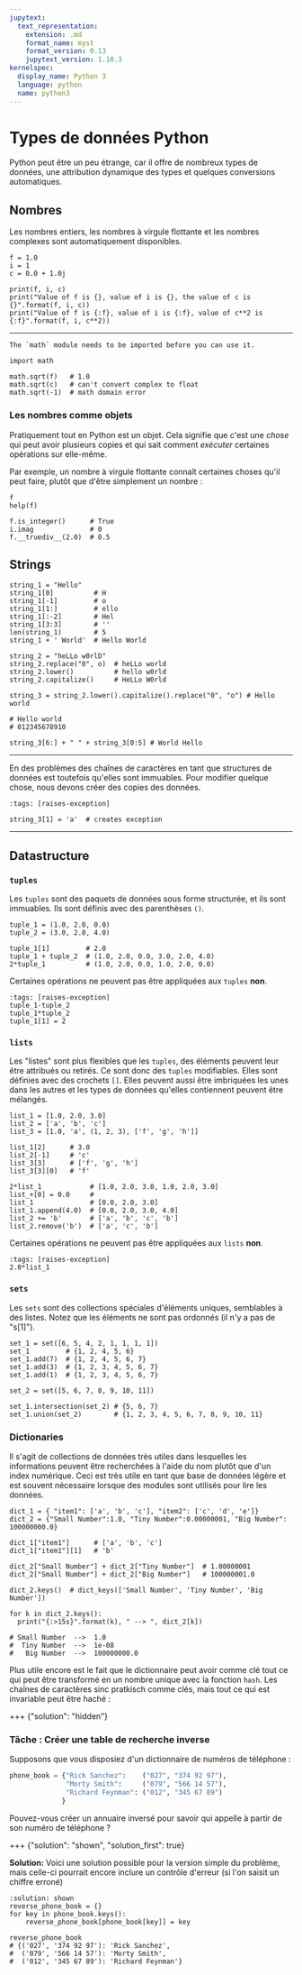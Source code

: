 ```yaml
---
jupytext:
  text_representation:
    extension: .md
    format_name: myst
    format_version: 0.13
    jupytext_version: 1.10.3
kernelspec:
  display_name: Python 3
  language: python
  name: python3
---
```


# Types de données Python

Python peut être un peu étrange, car il offre de nombreux types de données, une attribution dynamique des types et quelques conversions automatiques.


## Nombres

Les nombres entiers, les nombres à virgule flottante et les nombres complexes sont automatiquement disponibles.

```{code-cell} ipython3
f = 1.0
i = 1
c = 0.0 + 1.0j

print(f, i, c)
print("Value of f is {}, value of i is {}, the value of c is {}".format(f, i, c))
print("Value of f is {:f}, value of i is {:f}, value of c**2 is {:f}".format(f, i, c**2))
```

---

```{note}
The `math` module needs to be imported before you can use it.
```

```{code-cell} ipython3
import math

math.sqrt(f)   # 1.0
math.sqrt(c)   # can't convert complex to float
math.sqrt(-1)  # math domain error
```

### Les nombres comme objets

Pratiquement tout en Python est un objet. Cela signifie que c'est une _chose_ qui peut avoir plusieurs copies et qui sait comment _exécuter_ certaines opérations sur elle-même.

Par exemple, un nombre à virgule flottante connaît certaines choses qu'il peut faire, plutôt que d'être simplement un nombre :

```{code-cell} ipython3
f
help(f)

f.is_integer()      # True
i.imag              # 0
f.__truediv__(2.0)  # 0.5
```

## Strings

```{code-cell} ipython3
string_1 = "Hello"
string_1[0]          # H
string_1[-1]         # o
string_1[1:]         # ello
string_1[:-2]        # Hel
string_1[3:3]        # ''
len(string_1)        # 5
string_1 + ' World'  # Hello World
```

```{code-cell} ipython3
string_2 = "heLLo w0rlD"
string_2.replace("0", o)  # heLLo world
string_2.lower()          # hello w0rld
string_2.capitalize()     # HeLLo W0rld
```

```{code-cell} ipython3
string_3 = string_2.lower().capitalize().replace("0", "o") # Hello world

# Hello world
# 012345678910

string_3[6:] + " " + string_3[0:5] # World Hello
```

---

En des problèmes des chaînes de caractères en tant que structures de données est toutefois qu'elles sont immuables. Pour modifier quelque chose, nous devons créer des copies des données.

```{code-cell} ipython3
:tags: [raises-exception]

string_3[1] = 'a'  # creates exception
```

---

## Datastructure

### `tuples`

Les `tuples` sont des paquets de données sous forme structurée, et ils sont immuables. Ils sont définis avec des parenthèses `()`.

```{code-cell} ipython3
tuple_1 = (1.0, 2.0, 0.0)
tuple_2 = (3.0, 2.0, 4.0)

tuple_1[1]         # 2.0
tuple_1 + tuple_2  # (1.0, 2.0, 0.0, 3.0, 2.0, 4.0)
2*tuple_1          # (1.0, 2.0, 0.0, 1.0, 2.0, 0.0)
```

Certaines opérations ne peuvent pas être appliquées aux `tuples` **non**.

```{code-cell} ipython3
:tags: [raises-exception]
tuple_1-tuple_2
tuple_1*tuple_2
tuple_1[1] = 2
```

### `lists`

Les "listes" sont plus flexibles que les `tuples`, des éléments peuvent leur être attribués ou retirés. Ce sont donc des `tuples` modifiables. Elles sont définies avec des crochets `[]`. Elles peuvent aussi être imbriquées les unes dans les autres et les types de données qu'elles contiennent peuvent être mélangés.

```{code-cell} ipython3
list_1 = [1.0, 2.0, 3.0]
list_2 = ['a', 'b', 'c']
list_3 = [1.0, 'a', (1, 2, 3), ['f', 'g', 'h']]
```

```{code-cell} ipython3
list_1[2]      # 3.0
list_2[-1]     # 'c'
list_3[3]      # ['f', 'g', 'h']
list_3[3][0]   # 'f'
```

```{code-cell} ipython3
2*list_1            # [1.0, 2.0, 3.0, 1.0, 2.0, 3.0]
list_+[0] = 0.0     #
list_1              # [0.0, 2.0, 3.0]
list_1.append(4.0)  # [0.0, 2.0, 3.0, 4.0]
list_2 += 'b'       # ['a', 'b', 'c', 'b']
list_2.remove('b')  # ['a', 'c', 'b']
```

Certaines opérations ne peuvent pas être appliquées aux `lists` **non**.

```{code-cell} ipython3
:tags: [raises-exception]
2.0*list_1
```

### `sets`

Les `sets` sont des collections spéciales d'éléments uniques, semblables à des listes. Notez que les éléments ne sont pas ordonnés (il n'y a pas de "s[1]").

```{code-cell} ipython3
set_1 = set([6, 5, 4, 2, 1, 1, 1, 1])
set_1         # {1, 2, 4, 5, 6}
set_1.add(7)  # {1, 2, 4, 5, 6, 7}
set_1.add(3)  # {1, 2, 3, 4, 5, 6, 7}
set_1.add(1)  # {1, 2, 3, 4, 5, 6, 7}

set_2 = set([5, 6, 7, 8, 9, 10, 11])

set_1.intersection(set_2) # {5, 6, 7}
set_1.union(set_2)        # {1, 2, 3, 4, 5, 6, 7, 8, 9, 10, 11}
```

### Dictionaries

Il s'agit de collections de données très utiles dans lesquelles les informations peuvent être recherchées à l'aide du nom plutôt que d'un index numérique. Ceci est très utile en tant que base de données légère et est souvent nécessaire lorsque des modules sont utilisés pour lire les données.

```{code-cell} ipython3
dict_1 = { "item1": ['a', 'b', 'c'], "item2": ['c', 'd', 'e']}
dict_2 = {"Small Number":1.0, "Tiny Number":0.00000001, "Big Number": 100000000.0}
```

```{code-cell} ipython3
dict_1["item1"]      # ['a', 'b', 'c']
dict_1["item1"][1]   # 'b'

dict_2["Small Number"] + dict_2["Tiny Number"]  # 1.00000001
dict_2["Small Number"] + dict_2["Big Number"]   # 100000001.0

dict_2.keys()  # dict_keys(['Small Number', 'Tiny Number', 'Big Number'])

for k in dict_2.keys():
  print("{:>15s}".format(k), " --> ", dict_2[k])

# Small Number  -->  1.0
#  Tiny Number  -->  1e-08
#   Big Number  -->  100000000.0
```

Plus utile encore est le fait que le dictionnaire peut avoir comme clé tout ce qui peut être transformé en un nombre unique avec la fonction `hash`. Les chaînes de caractères sinc pratkisch comme clés, mais tout ce qui est invariable peut être haché :


+++ {"solution": "hidden"}

### Tâche : Créer une table de recherche inverse

Supposons que vous disposiez d'un dictionnaire de numéros de téléphone :

```python
phone_book = {"Rick Sanchez":    ("027", "374 92 97"),
              "Morty Smith":     ("079", "566 14 57"),
              "Richard Feynman": ("012", "345 67 89")
             }
```

Pouvez-vous créer un annuaire inversé pour savoir qui appelle à partir de son numéro de téléphone ?

+++ {"solution": "shown", "solution_first": true}

__Solution:__ Voici une solution possible pour la version simple du problème, mais celle-ci pourrait encore inclure un contrôle d'erreur (si l'on saisit un chiffre erroné)

```{code-cell} ipython3
:solution: shown
reverse_phone_book = {}
for key in phone_book.keys():
    reverse_phone_book[phone_book[key]] = key

reverse_phone_book
# {('027', '374 92 97'): 'Rick Sanchez',
#  ('079', '566 14 57'): 'Morty Smith',
#  ('012', '345 67 89'): 'Richard Feynman'}
```